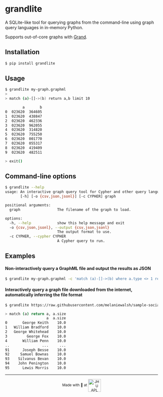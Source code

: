 # grandlite

A SQLite-like tool for querying graphs from the command-line using graph query languages in in-memory Python.

Supports out-of-core graphs with [Grand](https://github.com/aplbrain/grand).

## Installation

```bash
$ pip install grandlite
```

## Usage

```bash
$ grandlite my-graph.graphml
>
> match (a)-[]->(b) return a,b limit 10

        a       b
0  023620  364605
1  023620  438847
2  023620  462336
3  023620  962055
4  023620  314820
5  023620  755250
6  023620  001770
7  023620  055317
8  023620  419409
9  023620  482511

> exit()
```

## Command-line options

```bash
$ grandlite --help
usage: An interactive graph query tool for Cypher and other query languages.
       [-h] [-o {csv,json,jsonl}] [-c CYPHER] graph

positional arguments:
  graph                 The filename of the graph to load.

options:
  -h, --help            show this help message and exit
  -o {csv,json,jsonl}, --output {csv,json,jsonl}
                        The output format to use.
  -c CYPHER, --cypher CYPHER
                        A Cypher query to run.
```

## Examples

#### Non-interactively query a GraphML file and output the results as JSON

```bash
$ grandlite my-graph.graphml -c 'match (a)-[]->(b) where a.type <> 1 return a,b limit 10' --json
```

#### Interactively query a graph file downloaded from the internet, automatically inferring the file format

```bash
$ grandlite https://raw.githubusercontent.com/melaniewalsh/sample-social-network-datasets/master/sample-datasets/quakers/quakers-network.graphml

> match (a) return a, a.size
                   a  a.size
0       George Keith    10.0
1   William Bradford    10.0
2   George Whitehead    10.0
3         George Fox    10.0
4       William Penn    10.0
..               ...     ...
91      Joseph Besse    10.0
92     Samuel Bownas    10.0
93    Silvanus Bevan    10.0
94    John Penington    10.0
95      Lewis Morris    10.0
```

---

<p align='center'><small>Made with 💙 at <a href='http://www.jhuapl.edu/'><img alt='JHU APL' align='center' src='https://user-images.githubusercontent.com/693511/62956859-a967ca00-bdc1-11e9-998e-3888e8a24e86.png' height='42px'></a></small></p>
